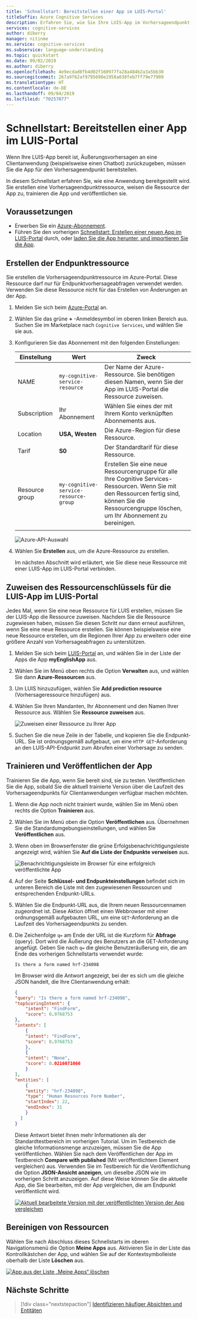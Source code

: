 ```yaml
---
title: 'Schnellstart: Bereitstellen einer App im LUIS-Portal'
titleSuffix: Azure Cognitive Services
description: Erfahren Sie, wie Sie Ihre LUIS-App im Vorhersageendpunkt bereitstellen, sobald die App bereit ist, Äußerungsvorhersagen an eine Clientanwendung wie einen Chatbot zurückzugeben. Diese Schnellstartanleitung führt Sie schrittweise durch die Bereitstellung einer Anwendung, indem Sie eine Vorhersageendpunktressource erstellen, der App die Ressource zuweisen, die App trainieren und die App veröffentlichen.
services: cognitive-services
author: diberry
manager: nitinme
ms.service: cognitive-services
ms.subservice: language-understanding
ms.topic: quickstart
ms.date: 09/02/2019
ms.author: diberry
ms.openlocfilehash: 4e9ecdad0fb4d02f160977fa28a484b2a3a5bb30
ms.sourcegitcommit: 267a9f62af9795698e1958a038feb7ff79e77909
ms.translationtype: HT
ms.contentlocale: de-DE
ms.lasthandoff: 09/04/2019
ms.locfileid: "70257077"
---
```

# <a name="quickstart-deploy-an-app-in-the-luis-portal"></a>Schnellstart: Bereitstellen einer App im LUIS-Portal

Wenn Ihre LUIS-App bereit ist, Äußerungsvorhersagen an eine Clientanwendung (beispielsweise einen Chatbot) zurückzugeben, müssen Sie die App für den Vorhersageendpunkt bereitstellen.

In diesem Schnellstart erfahren Sie, wie eine Anwendung bereitgestellt wird. Sie erstellen eine Vorhersageendpunktressource, weisen die Ressource der App zu, trainieren die App und veröffentlichen sie.

## <a name="prerequisites"></a>Voraussetzungen

* Erwerben Sie ein [Azure-Abonnement](https://azure.microsoft.com/free).
* Führen Sie den vorherigen [Schnellstart: Erstellen einer neuen App im LUIS-Portal](get-started-portal-build-app.md) durch, oder [laden Sie die App herunter, und importieren Sie die App](https://github.com/Azure-Samples/cognitive-services-language-understanding/blob/master/documentation-samples/quickstarts/in-portal/build-portal-app.json).

## <a name="create-the-endpoint-resource"></a>Erstellen der Endpunktressource

Sie erstellen die Vorhersageendpunktressource im Azure-Portal. Diese Ressource darf nur für Endpunktvorhersageabfragen verwendet werden. Verwenden Sie diese Ressource nicht für das Erstellen von Änderungen an der App.

1. Melden Sie sich beim [Azure-Portal](https://ms.portal.azure.com/) an.

1. Wählen Sie das grüne **+** -Anmeldesymbol im oberen linken Bereich aus. Suchen Sie im Marketplace nach `Cognitive Services`, und wählen Sie sie aus.

1. Konfigurieren Sie das Abonnement mit den folgenden Einstellungen:

   |Einstellung|Wert|Zweck|
   |--|--|--|
   |NAME|`my-cognitive-service-resource`|Der Name der Azure-Ressource. Sie benötigen diesen Namen, wenn Sie der App im LUIS-Portal die Ressource zuweisen.|
   |Subscription|Ihr Abonnement|Wählen Sie eines der mit Ihrem Konto verknüpften Abonnements aus.|
   |Location|**USA, Westen**|Die Azure-Region für diese Ressource.|
   |Tarif|**S0**|Der Standardtarif für diese Ressource.|
   |Resource group|`my-cognitive-service-resource-group`|Erstellen Sie eine neue Ressourcengruppe für alle Ihre Cognitive Services-Ressourcen. Wenn Sie mit den Ressourcen fertig sind, können Sie die Ressourcengruppe löschen, um Ihr Abonnement zu bereinigen. |
   | | | |

   ![Azure-API-Auswahl](./media/get-started-portal-deploy-app/create-cognitive-services-resource.png)

1. Wählen Sie **Erstellen** aus, um die Azure-Ressource zu erstellen.

   Im nächsten Abschnitt wird erläutert, wie Sie diese neue Ressource mit einer LUIS-App im LUIS-Portal verbinden.

## <a name="assign-the-resource-key-to-the-luis-app-in-the-luis-portal"></a>Zuweisen des Ressourcenschlüssels für die LUIS-App im LUIS-Portal

Jedes Mal, wenn Sie eine neue Ressource für LUIS erstellen, müssen Sie der LUIS-App die Ressource zuweisen. Nachdem Sie die Ressource zugewiesen haben, müssen Sie diesen Schritt nur dann erneut ausführen, wenn Sie eine neue Ressource erstellen. Sie können beispielsweise eine neue Ressource erstellen, um die Regionen Ihrer App zu erweitern oder eine größere Anzahl von Vorhersageabfragen zu unterstützen.

1. Melden Sie sich beim [LUIS-Portal](https://www.luis.ai) an, und wählen Sie in der Liste der Apps die App **myEnglishApp** aus.

1. Wählen Sie im Menü oben rechts die Option **Verwalten** aus, und wählen Sie dann **Azure-Ressourcen** aus.

1. Um LUIS hinzuzufügen, wählen Sie **Add prediction resource** (Vorhersageressource hinzufügen) aus.

    <!-- TBD: get screenshot-->

1. Wählen Sie Ihren Mandanten, Ihr Abonnement und den Namen Ihrer Ressource aus. Wählen Sie **Ressource zuweisen** aus.

   ![Zuweisen einer Ressource zu Ihrer App](./media/get-started-portal-deploy-app/assign-resource.png)

1. Suchen Sie die neue Zeile in der Tabelle, und kopieren Sie die Endpunkt-URL. Sie ist ordnungsgemäß aufgebaut, um eine `HTTP GET`-Anforderung an den LUIS-API-Endpunkt zum Abrufen einer Vorhersage zu senden.

## <a name="train-and-publish-the-app"></a>Trainieren und Veröffentlichen der App

Trainieren Sie die App, wenn Sie bereit sind, sie zu testen. Veröffentlichen Sie die App, sobald Sie die aktuell trainierte Version über die Laufzeit des Vorhersageendpunkts für Clientanwendungen verfügbar machen möchten.

1. Wenn die App noch nicht trainiert wurde, wählen Sie im Menü oben rechts die Option **Trainieren** aus.

1. Wählen Sie im Menü oben die Option **Veröffentlichen** aus. Übernehmen Sie die Standardumgebungseinstellungen, und wählen Sie **Veröffentlichen** aus.

1. Wenn oben im Browserfenster die grüne Erfolgsbenachrichtigungsleiste angezeigt wird, wählen Sie **Auf die Liste der Endpunkte verweisen** aus.

   ![Benachrichtigungsleiste im Browser für eine erfolgreich veröffentlichte App](./media/get-started-portal-deploy-app/successfully-published-notification.png)

1. Auf der Seite **Schlüssel- und Endpunkteinstellungen** befindet sich im unteren Bereich die Liste mit den zugewiesenen Ressourcen und entsprechenden Endpunkt-URLs.

1. Wählen Sie die Endpunkt-URL aus, die Ihrem neuen Ressourcennamen zugeordnet ist. Diese Aktion öffnet einen Webbrowser mit einer ordnungsgemäß aufgebauten URL, um eine `GET`-Anforderung an die Laufzeit des Vorhersageendpunkts zu senden.

1. Die Zeichenfolge `q=` am Ende der URL ist die Kurzform für **Abfrage** (query). Dort wird die Äußerung des Benutzers an die GET-Anforderung angefügt. Geben Sie nach `q=` die gleiche Benutzeräußerung ein, die am Ende des vorherigen Schnellstarts verwendet wurde:

    ```Is there a form named hrf-234098```

    Im Browser wird die Antwort angezeigt, bei der es sich um die gleiche JSON handelt, die Ihre Clientanwendung erhält:

    ```JSON
    {
    "query": "Is there a form named hrf-234098",
    "topScoringIntent": {
        "intent": "FindForm",
        "score": 0.9768753
    },
    "intents": [
        {
        "intent": "FindForm",
        "score": 0.9768753
        },
        {
        "intent": "None",
        "score": 0.0216071066
        }
    ],
    "entities": [
        {
        "entity": "hrf-234098",
        "type": "Human Resources Form Number",
        "startIndex": 22,
        "endIndex": 31
        }
      ]
    }
    ```

    Diese Antwort bietet Ihnen mehr Informationen als der Standardtestbereich im vorherigen Tutorial. Um im Testbereich die gleiche Informationsmenge anzuzeigen, müssen Sie die App veröffentlichen. Wählen Sie nach dem Veröffentlichen der App im Testbereich **Compare with published** (Mit veröffentlichtem Element vergleichen) aus. Verwenden Sie im Testbereich für die Veröffentlichung die Option **JSON-Ansicht anzeigen**, um dieselbe JSON wie im vorherigen Schritt anzuzeigen. Auf diese Weise können Sie die aktuelle App, die Sie bearbeiten, mit der App vergleichen, die am Endpunkt veröffentlicht wird.

    [![Aktuell bearbeitete Version mit der veröffentlichten Version der App vergleichen](./media/get-started-portal-deploy-app/compare-test-pane.png)](./media/get-started-portal-deploy-app/compare-test-pane.png#lightbox)

## <a name="clean-up-resources"></a>Bereinigen von Ressourcen

Wählen Sie nach Abschluss dieses Schnellstarts im oberen Navigationsmenü die Option **Meine Apps** aus. Aktivieren Sie in der Liste das Kontrollkästchen der App, und wählen Sie auf der Kontextsymbolleiste oberhalb der Liste **Löschen** aus.

[![App aus der Liste „Meine Apps“ löschen](./media/get-started-portal-build-app/delete-app.png)](./media/get-started-portal-build-app/delete-app.png#lightbox)

## <a name="next-steps"></a>Nächste Schritte

> [!div class="nextstepaction"]
> [Identifizieren häufiger Absichten und Entitäten](luis-tutorial-prebuilt-intents-entities.md)
